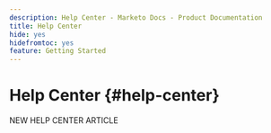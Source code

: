 ```yaml
---
description: Help Center - Marketo Docs - Product Documentation
title: Help Center
hide: yes
hidefromtoc: yes
feature: Getting Started
---
```

# Help Center {#help-center}

NEW HELP CENTER ARTICLE
